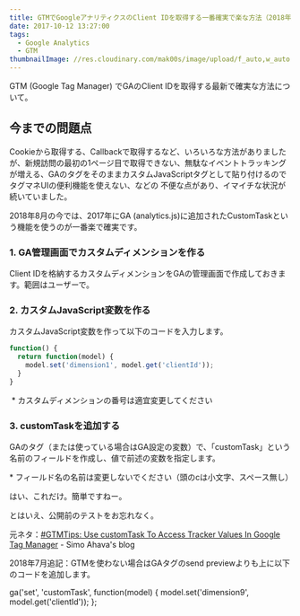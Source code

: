 ```yaml
---
title: GTMでGoogleアナリティクスのClient IDを取得する一番確実で楽な方法（2018年版）
date: 2017-10-12 13:27:00
tags:
  - Google Analytics
  - GTM
thumbnailImage: //res.cloudinary.com/mak00s/image/upload/f_auto,w_auto:200:800/v1523889243/gtm-ga-client-id-01.png
---
```

GTM (Google Tag Manager) でGAのClient IDを取得する最新で確実な方法について。
<!-- more -->

## 今までの問題点
Cookieから取得する、Callbackで取得するなど、いろいろな方法がありましたが、新規訪問の最初の1ページ目で取得できない、無駄なイベントトラッキングが増える、GAのタグをそのままカスタムJavaScriptタグとして貼り付けるので タグマネUIの便利機能を使えない、などの 不便な点があり、イマイチな状況が続いていました。

2018年8月の今では、2017年にGA (analytics.js)に追加されたCustomTaskという機能を使うのが一番楽で確実です。

### 1. GA管理画面でカスタムディメンションを作る
Client IDを格納するカスタムディメンションをGAの管理画面で作成しておきます。範囲はユーザーで。

### 2. カスタムJavaScript変数を作る
カスタムJavaScript変数を作って以下のコードを入力します。

```javascript
function() {
  return function(model) {
    model.set('dimension1', model.get('clientId'));
  }
}
```

<img src="//res.cloudinary.com/mak00s/image/upload/f_auto,w_auto:200:800/v1523889243/gtm-ga-client-id-01.png" alt="" sizes="100vw" />
* カスタムディメンションの番号は適宜変更してください

### 3. customTaskを追加する
GAのタグ（または使っている場合はGA設定の変数）で、「customTask」という名前のフィールドを作成し、値で前述の変数を指定します。

<img src="//res.cloudinary.com/mak00s/image/upload/f_auto,w_auto:200:800/v1523889243/gtm-ga-client-id-02.png" alt="" sizes="100vw" />
* フィールド名の名前は変更しないでください（頭のcは小文字、スペース無し）

はい、これだけ。簡単ですねー。

とはいえ、公開前のテストをお忘れなく。

元ネタ：[#GTMTips: Use customTask To Access Tracker Values In Google Tag Manager](https://www.simoahava.com/gtm-tips/use-customtask-access-tracker-values-google-tag-manager/) - Simo Ahava's blog

2018年7月追記：GTMを使わない場合はGAタグのsend previewよりも上に以下のコードを追加します。

 ga('set', 'customTask', function(model) {
   model.set('dimension9', model.get('clientId'));
 };
